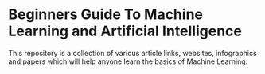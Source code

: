 # Beginners Guide To Machine Learning and Artificial Intelligence
This repository is a collection of various article links, websites, infographics and papers which will help anyone learn the basics of Machine Learning.
